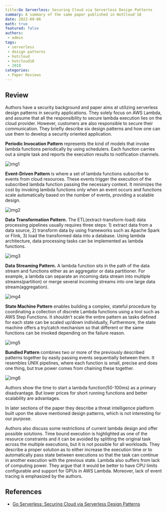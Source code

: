 ```yaml
---
title:Go Serverless: Securing Cloud via Serverless Design Patterns 
summary: A summary of the same paper published in HotCloud'18
date: 2022-09-06
math: true
featured: false
authors: 
 - admin
tags: 
 - serverless
 - design patterns
 - hotcloud
 - hotcloud18
 - 2018
categories: 
 - Paper Reviews 
---
```


## Review
Authors have a security background and paper aims at utilizing serverless design patterns in security applications. They solely focus on AWS Lambda, and assume that all the responsibility to secure lambda execution lies on the cloud provider. However, customers are also responsible to secure their communication. They briefly describe six design patterns and how one can use them to develop a security oriented application.

**Periodic Invocation Pattern** represents the kind of models that invoke lambda functions periodically by using schedulers. Each function carries out a simple task and reports the execution results to notification channels.

![img1](https://s3.us-west-2.amazonaws.com/secure.notion-static.com/02f5a2e9-9533-445d-829a-c1a7d700859a/Screenshot_from_2022-09-06_14-27-53.png?X-Amz-Algorithm=AWS4-HMAC-SHA256&X-Amz-Content-Sha256=UNSIGNED-PAYLOAD&X-Amz-Credential=AKIAT73L2G45EIPT3X45%2F20220906%2Fus-west-2%2Fs3%2Faws4_request&X-Amz-Date=20220906T112230Z&X-Amz-Expires=86400&X-Amz-Signature=044ec7568fb7a8a9f2f283d272d2dd4acd85998bc0e780e707f9a237cbe85cb0&X-Amz-SignedHeaders=host&response-content-disposition=filename%20%3D%22Screenshot%2520from%25202022-09-06%252014-27-53.png%22&x-id=GetObject)

**Event-Driven Pattern** is where a set of lambda functions subscribe to events from cloud resources. These events trigger the execution of the subscribed lambda function passing the necessary context. It minimizes the cost by invoking lambda functions only when an event occurs and functions scale automatically based on the number of events, providing a scalable design.

![img2](https://s3.us-west-2.amazonaws.com/secure.notion-static.com/fabec05c-daa5-4473-9127-5138927928aa/Screenshot_from_2022-09-06_14-28-20.png?X-Amz-Algorithm=AWS4-HMAC-SHA256&X-Amz-Content-Sha256=UNSIGNED-PAYLOAD&X-Amz-Credential=AKIAT73L2G45EIPT3X45%2F20220906%2Fus-west-2%2Fs3%2Faws4_request&X-Amz-Date=20220906T112316Z&X-Amz-Expires=86400&X-Amz-Signature=e27f03ead60903ecf5afd8b54a269458f073cdc48ffb2f97bd802e34c0fc6c27&X-Amz-SignedHeaders=host&response-content-disposition=filename%20%3D%22Screenshot%2520from%25202022-09-06%252014-28-20.png%22&x-id=GetObject)

**Data Transformation Pattern.** The ETL(extract-transform-load) data processing pipelines usually requires three steps: 1) extract data from a data source, 2) transform data by using frameworks such as Apache Spark or Flink, 3) load the transformed data into a database. Using lambda architecture, data processing tasks can be implemented as lambda functions.

![img3](https://s3.us-west-2.amazonaws.com/secure.notion-static.com/0f78fc8d-e13c-4097-8bf1-77332e538605/Screenshot_from_2022-09-06_14-28-04.png?X-Amz-Algorithm=AWS4-HMAC-SHA256&X-Amz-Content-Sha256=UNSIGNED-PAYLOAD&X-Amz-Credential=AKIAT73L2G45EIPT3X45%2F20220906%2Fus-west-2%2Fs3%2Faws4_request&X-Amz-Date=20220906T112334Z&X-Amz-Expires=86400&X-Amz-Signature=fbbc6314227bd623be35efd53ca4733f7a071e6479e3b26382f501dfa013622f&X-Amz-SignedHeaders=host&response-content-disposition=filename%20%3D%22Screenshot%2520from%25202022-09-06%252014-28-04.png%22&x-id=GetObject)

**Data Streaming Pattern.** A lambda function sits in the path of the data stream and functions either as an aggregator or data partitioner. For example, a lambda can separate an incoming data stream into multiple streams(partition) or merge several incoming streams into one large data stream(aggregation). 

![img4](https://s3.us-west-2.amazonaws.com/secure.notion-static.com/e4d287b2-b415-475b-b317-3ec3d679d784/Screenshot_from_2022-09-06_14-28-27.png?X-Amz-Algorithm=AWS4-HMAC-SHA256&X-Amz-Content-Sha256=UNSIGNED-PAYLOAD&X-Amz-Credential=AKIAT73L2G45EIPT3X45%2F20220906%2Fus-west-2%2Fs3%2Faws4_request&X-Amz-Date=20220906T112424Z&X-Amz-Expires=86400&X-Amz-Signature=55bdc34986556eb7277dc48d88ae9a232c4ceeb24e560ab8dbf273987d00ad8b&X-Amz-SignedHeaders=host&response-content-disposition=filename%20%3D%22Screenshot%2520from%25202022-09-06%252014-28-27.png%22&x-id=GetObject)

**State Machine Pattern** enables building a complex, stateful procedure by coordinating a collection of discrete Lambda functions using a tool such as AWS Step Functions. It shouldn’t scale the entire pattern as tasks defined for each state can be scaled up/down individually, Furthermore, the state machine offers a try/catch mechanism so that different or the same functions can be invoked depending on the failure reason. 

![img5](https://s3.us-west-2.amazonaws.com/secure.notion-static.com/401e5618-bacf-485a-96fc-abaaf51434ae/Screenshot_from_2022-09-06_14-28-49.png?X-Amz-Algorithm=AWS4-HMAC-SHA256&X-Amz-Content-Sha256=UNSIGNED-PAYLOAD&X-Amz-Credential=AKIAT73L2G45EIPT3X45%2F20220906%2Fus-west-2%2Fs3%2Faws4_request&X-Amz-Date=20220906T112600Z&X-Amz-Expires=86400&X-Amz-Signature=1d396cf33d4e529556f352fbb586328b98f7e8a7450ccae47770030866b85881&X-Amz-SignedHeaders=host&response-content-disposition=filename%20%3D%22Screenshot%2520from%25202022-09-06%252014-28-49.png%22&x-id=GetObject)

**Bundled Pattern** combines two or more of the previously described patterns together by easily passing events sequentially between them. It resembles UNIX pipelines, where each function is small, precise and does one thing, but true power comes from chaining these together. 

![img6](https://s3.us-west-2.amazonaws.com/secure.notion-static.com/fc8aa752-ef51-453f-a570-3b4485f4b24c/Screenshot_from_2022-09-06_14-28-33.png?X-Amz-Algorithm=AWS4-HMAC-SHA256&X-Amz-Content-Sha256=UNSIGNED-PAYLOAD&X-Amz-Credential=AKIAT73L2G45EIPT3X45%2F20220906%2Fus-west-2%2Fs3%2Faws4_request&X-Amz-Date=20220906T112614Z&X-Amz-Expires=86400&X-Amz-Signature=e27314a11b27d0a8f1eda160733388842ce62fece1595ef21542426424c095b0&X-Amz-SignedHeaders=host&response-content-disposition=filename%20%3D%22Screenshot%2520from%25202022-09-06%252014-28-33.png%22&x-id=GetObject)

Authors show the time to start a lambda function(50-100ms) as a primary disadvantage. But lower prices for short running functions and better scalability are advantages. 

In later sections of the paper they describe a threat intelligence platform built upon the above mentioned design patterns, which is not interesting for our purpose. 

Authors also discuss some restrictions of current lambda design and offer possible solutions. Time bound execution is highlighted as one of the resource constraints and it can be avoided by splitting the original task across the multiple executions, but it is not possible for all workloads. They describe a proper solution as to either increase the execution time or to automatically pass state between executions so that the task can continue in another execution with the previous state. Lambda also suffers from lack of computing power. They argue that it would be better to have CPU limits configurable and support for GPUs in AWS Lambda. Moreover, lack of event tracing is emphasized by the authors. 

## References
- [Go Serverless: Securing Cloud via Serverless Design Patterns](https://www.usenix.org/conference/hotcloud18/presentation/hong)